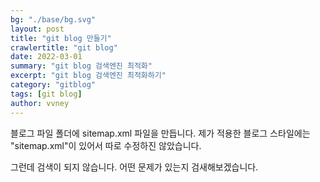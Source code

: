 ```yaml
---
bg: "./base/bg.svg"
layout: post
title: "git blog 만들기"
crawlertitle: "git blog"
date: 2022-03-01
summary: "git blog 검색엔진 최적화"
excerpt: "git blog 검색엔진 최적화하기"
category: "gitblog"
tags: [git blog]
author: vvney
---
```

블로그 파일 폴더에 sitemap.xml 파일을 만듭니다.
제가 적용한 블로그 스타일에는 "sitemap.xml"이 있어서 따로 수정하진 않았습니다.

그런데 검색이 되지 않습니다. 
어떤 문제가 있는지 검새해보겠습니다.